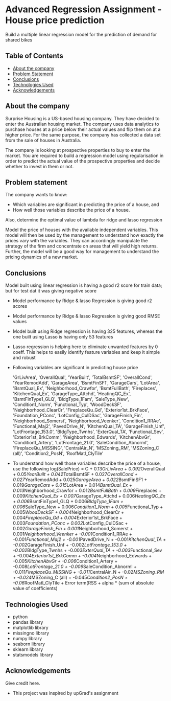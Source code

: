 # Advanced Regression Assignment - House price prediction
Build a multiple linear regression model for the prediction of demand for shared bikes


## Table of Contents
* [About the company](#About-the-company)
* [Problem Statement](#Problem-statement)
* [Conclusions](#Conclusions)   
* [Technologies Used](#technologies-used)
* [Acknowledgements](#acknowledgements)

<!-- You can include any other section that is pertinent to your problem -->

## About the company
Surprise Housing is a US-based housing company. They have decided to enter the Australian housing market. The company uses data analytics to purchase houses at a price below their actual values and flip them on at a higher price. For the same purpose, the company has collected a data set from the sale of houses in Australia. 

The company is looking at prospective properties to buy to enter the market. You are required to build a regression model using regularisation in order to predict the actual value of the prospective properties and decide whether to invest in them or not.

## Problem statement
The company wants to know:
- Which variables are significant in predicting the price of a house, and
- How well those variables describe the price of a house.

Also, determine the optimal value of lambda for ridge and lasso regression

Model the price of houses with the available independent variables. This model will then be used by the management to understand how exactly the prices vary with the variables. They can accordingly manipulate the strategy of the firm and concentrate on areas that will yield high returns. Further, the model will be a good way for management to understand the pricing dynamics of a new market.

<!-- You don't have to answer all the questions - just the ones relevant to your project. -->

## Conclusions

Model built using linear regression is having a good r2 score for train data; but for test dat it was giving negative score
- Model performance by Ridge & lasso Regression is giving good r2 scores
- Model performance by Ridge & lasso Regression is giving good RMSE values
- Model built using Ridge regression is having 325 features, whereas the one built using Lasso is having only 53 features
- Lasso regression is helping here to eliminate unwanted features by 0 coeff. This helps to easily identify feature variables and keep it simple and robust
- Following variables are significant in predicting house price

    'GrLivArea', 'OverallQual', 'YearBuilt', 'TotalBsmtSF',
       'OverallCond', 'YearRemodAdd', 'GarageArea', 'BsmtFinSF1',
       'GarageCars', 'LotArea', 'BsmtQual_Ex', 'Neighborhood_Crawfor',
       'BsmtFullBath', 'Fireplaces', 'KitchenQual_Ex',
       'GarageType_Attchd', 'HeatingQC_Ex', 'BsmtFinType1_GLQ',
       'BldgType_1Fam', 'SaleType_New', 'Condition1_Norm',
       'Functional_Typ', 'WoodDeckSF', 'Neighborhood_ClearCr',
       'FireplaceQu_Gd', 'Exterior1st_BrkFace', 'Foundation_PConc',
       'LotConfig_CulDSac', 'GarageFinish_Fin', 'Neighborhood_Somerst',
       'Neighborhood_Veenker', 'Condition1_RRAe', 'Functional_Maj2',
       'PavedDrive_N', 'KitchenQual_TA', 'GarageFinish_Unf',
       'LotFrontage_153.0', 'BldgType_Twnhs', 'ExterQual_TA',
       'Functional_Sev', 'Exterior1st_BrkComm', 'Neighborhood_Edwards',
       'KitchenAbvGr', 'Condition1_Artery', 'LotFrontage_21.0',
       'SaleCondition_Abnorml', 'FireplaceQu_MISSING', 'CentralAir_N',
       'MSZoning_RM', 'MSZoning_C (all)', 'Condition2_PosN',
       'RoofMatl_ClyTile'
- To understand how well those variables describe the price of a house, use the following
log(SalePrice) = C + 0.13*GrLivArea + 0.092*OverallQual + 0.05*YearBuilt + 0.042*TotalBsmtSF + 0.027*OverallCond + 0.027*YearRemodAdd + 0.025*GarageArea + 0.022*BsmtFinSF1 + 0.019*GarageCars + 0.015*LotArea + 0.014*BsmtQual_Ex + 0.013*Neighborhood_Crawfor + 0.012*BsmtFullBath + 0.009*Fireplaces + 0.009*KitchenQual_Ex + 0.007*GarageType_Attchd + 0.006*HeatingQC_Ex + 0.006*BsmtFinType1_GLQ + 0.006*BldgType_1Fam + 0.006*SaleType_New + 0.006*Condition1_Norm + 0.005*Functional_Typ + 0.005*WoodDeckSF + 0.004*Neighborhood_ClearCr + 0.004*FireplaceQu_Gd + 0.004*Exterior1st_BrkFace + 0.003*Foundation_PConc + 0.002*LotConfig_CulDSac + 0.002*GarageFinish_Fin + 0.001*Neighborhood_Somerst + 0.001*Neighborhood_Veenker + -0.001*Condition1_RRAe + -0.001*Functional_Maj2 + -0.001*PavedDrive_N + -0.001*KitchenQual_TA + -0.002*GarageFinish_Unf + -0.002*LotFrontage_153.0 + -0.002*BldgType_Twnhs + -0.003*ExterQual_TA + -0.003*Functional_Sev + -0.004*Exterior1st_BrkComm + -0.004*Neighborhood_Edwards + -0.005*KitchenAbvGr + -0.006*Condition1_Artery + -0.008*LotFrontage_21.0 + -0.009*SaleCondition_Abnorml + -0.011*FireplaceQu_MISSING + -0.011*CentralAir_N + -0.02*MSZoning_RM + -0.024*MSZoning_C (all) + -0.045*Condition2_PosN + -0.06*RoofMatl_ClyTile + Error term(RSS + alpha * (sum of absolute value of coefficients)

## Technologies Used
- python
- pandas library
- matplotlib library
- missingno library
- numpy library
- seaborn library
- sklearn library
- statsmodels library

## Acknowledgements
Give credit here.
- This project was inspired by upGrad's assignment